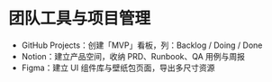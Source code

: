 # 团队工具与项目管理

- GitHub Projects：创建「MVP」看板，列：Backlog / Doing / Done
- Notion：建立产品空间，收纳 PRD、Runbook、QA 用例与周报
- Figma：建立 UI 组件库与壁纸包页面，导出多尺寸资源
